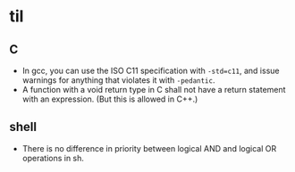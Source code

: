 # til

## C

- In gcc, you can use the ISO C11 specification with ``-std=c11``, and issue warnings for anything that violates it with ``-pedantic``.
- A function with a void return type in C shall not have a return statement with an expression. (But this is allowed in C++.)

## shell

- There is no difference in priority between logical AND and logical OR operations in sh.
